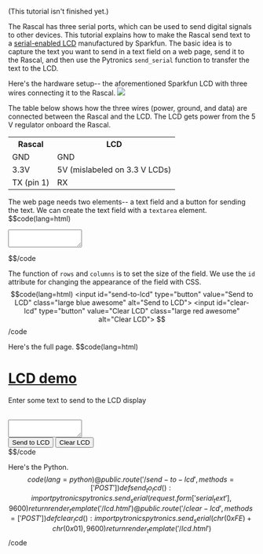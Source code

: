 (This tutorial isn't finished yet.)

The Rascal has three serial ports, which can be used to send digital signals to other devices. This tutorial explains how to make the Rascal send text to a [serial-enabled LCD][1] manufactured by Sparkfun. The basic idea is to capture the text you want to send in a text field on a web page, send it to the Rascal, and then use the Pytronics <code>send_serial</code> function to transfer the text to the LCD.

Here's the hardware setup-- the aforementioned Sparkfun LCD with three wires connecting it to the Rascal.
<img src="http://rascalmicro.com/img/lcd-and-rascal.jpg">

The table below shows how the three wires (power, ground, and data) are connected between the Rascal and the LCD. The LCD gets power from the 5 V regulator onboard the Rascal.
<table class="zebra">
    <tr><th>Rascal</th><th>LCD</th></tr>
    <tr><td>GND</td><td>GND</td></tr>
    <tr><td>3.3V</td><td>5V (mislabeled on 3.3 V LCDs)</td></tr>
    <tr><td>TX (pin 1)</td><td>RX</td></tr>
</table>

The web page needs two elements-- a text field and a button for sending the text. We can create the text field with a <code>textarea</code> element.
$$code(lang=html)
<textarea rows="2" cols="16" id="serial_text"></textarea>
$$/code

The function of <code>rows</code> and <code>columns</code> is to set the size of the field. We use the <code>id</code> attribute for changing the appearance of the field with CSS.
$$code(lang=html)
<input id="send-to-lcd" type="button" value="Send to LCD" class="large blue awesome" alt="Send to LCD">
<input id="clear-lcd" type="button" value="Clear LCD" class="large red awesome" alt="Clear LCD">
$$/code

Here's the full page.
$$code(lang=html)
<html>
<head>
    <meta charset="utf-8">
    <title>LCD demo</title>
    <link rel="stylesheet" type="text/css" href="/static/demo.css">
    <link rel="shortcut icon" href="/static/favicon.ico">
    <script src="/static/jquery-1.5.js"></script>
</head>
<body>
    <div class="rascalcontent">
        <h1><a href="/lcd.html">LCD demo</a></h1>
        <p>Enter some text to send to the LCD display</p><br />
        <textarea rows="2" cols="16" id="serial-text"></textarea><br />
        <input id="send-to-lcd" type="button" value="Send to LCD" class="large blue awesome" alt="Send to LCD">
        <input id="clear-lcd" type="button" value="Clear LCD" class="large red awesome" alt="Clear LCD">
    </div>
    <script language="javascript" type="text/javascript">
    $("#send-to-lcd").click( function() {
        $.post("/send-to-lcd", { serial_text: $("#serial-text").val() });
    });
    $("#clear-lcd").click( function() {
        $.post("/clear-lcd");
    });
    </script>
</body>
</html>
$$/code

Here's the Python.
$$code(lang=python)
@public.route('/send-to-lcd', methods=['POST'])
def send_to_lcd():
    import pytronics
    pytronics.send_serial(request.form['serial_text'], 9600)
    return render_template('/lcd.html')
@public.route('/clear-lcd', methods=['POST'])
def clear_lcd():
    import pytronics
    pytronics.send_serial(chr(0xFE) + chr(0x01), 9600)
    return render_template('/lcd.html')
$$/code

[1]: http://www.sparkfun.com/products/9068

